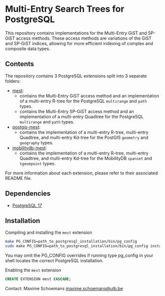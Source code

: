 Multi-Entry Search Trees for PostgreSQL
=====================================================

This repository contains implementations for the Multi-Entry GiST and SP-GiST access methods.
These access methods are variations of the GiST and SP-GiST indices, allowing for more efficient
indexing of complex and composite data types.

Contents
--------

The repository contains 3 PostgreSQL extensions split into 3 separate folders:

- [mest](./): 
    - contains the Multi-Entry GiST access method and an implementation of a multi-entry R-tree for the PostgreSQL `multirange` and `path` types.
    - contains the Multi-Entry SP-GiST access method and an implementation of a multi-entry Quadtree for the PostgreSQL `multirange` and `path` types.
- [postgis-mest](contrib/postgis-mest): 
    - contains the implementation of a multi-entry R-tree, multi-entry Quadtree, and multi-entry Kd-tree for the PostGIS `geometry` and `geography` types.
- [mobilitydb-mest](contrib/mobilitydb): 
    - contains the implementation of a multi-entry R-tree, multi-entry Quadtree, and multi-entry Kd-tree for the MobilityDB `spanset` and `tgeompoint` types.
    
For more information about each extension, please refer to their associated README file.

Dependencies
------------
- [PostgreSQL 17](https://www.postgresql.org/)

Installation
------------

Compiling and installing the `mest` extension
```bash
make PG_CONFIG=path_to_postgresql_installation/bin/pg_config
sudo make PG_CONFIG=path_to_postgresql_installation/bin/pg_config install
```
You may omit the PG_CONFIG overrides if running type pg_config in your shell locates the correct PostgreSQL installation.

Enabling the `mest` extension
```sql
CREATE EXTENSION mest CASCADE;
```

Contact:
  Maxime Schoemans  <maxime.schoemans@ulb.be>
